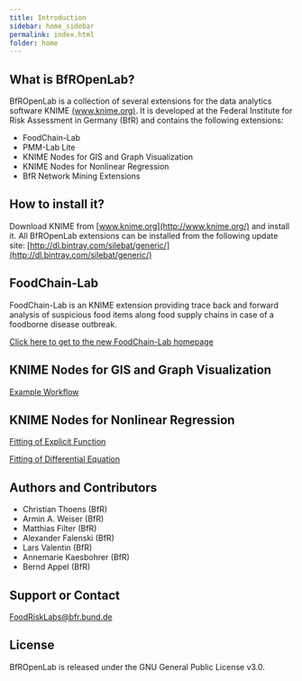 ```yaml
---
title: Introduction
sidebar: home_sidebar
permalink: index.html
folder: home
---
```


## What is BfROpenLab?

BfROpenLab is a collection of several extensions for the data analytics software KNIME [(www.knime.org)](http://www.knime.org/). It is developed at the Federal Institute for Risk Assessment in Germany (BfR) and contains the following extensions:

* FoodChain-Lab
* PMM-Lab Lite
* KNIME Nodes for GIS and Graph Visualization
* KNIME Nodes for Nonlinear Regression
* BfR Network Mining Extensions

## How to install it?

Download KNIME from [www.knime.org](http://www.knime.org/) and install it. All BfROpenLab extensions can be installed from the following update site: [http://dl.bintray.com/silebat/generic/](http://dl.bintray.com/silebat/generic/)

## FoodChain-Lab

FoodChain-Lab is an KNIME extension providing trace back and forward analysis of suspicious food items along food supply chains in case of a foodborne disease outbreak.

[Click here to get to the new FoodChain-Lab homepage](http://foodrisklabs.bfr.bund.de/index.php/foodchain-lab)

## KNIME Nodes for GIS and Graph Visualization

[Example Workflow](https://github.com/SiLeBAT/BfROpenLabResources/raw/master/GitHubPages/workflows/GIS_Example.zip)

## KNIME Nodes for Nonlinear Regression

[Fitting of Explicit Function](https://github.com/SiLeBAT/BfROpenLabResources/raw/master/GitHubPages/workflows/Fitting.zip)

[Fitting of Differential Equation](https://github.com/SiLeBAT/BfROpenLabResources/raw/master/GitHubPages/workflows/FittingDiff.zip)

## Authors and Contributors

* Christian Thoens (BfR)
* Armin A. Weiser (BfR)
* Matthias Filter (BfR)
* Alexander Falenski (BfR)
* Lars Valentin (BfR)
* Annemarie Kaesbohrer (BfR)
* Bernd Appel (BfR)

## Support or Contact

[FoodRiskLabs@bfr.bund.de](mailto:christian.thoens@bfr.bund.de)

## License

BfROpenLab is released under the GNU General Public License v3.0.
